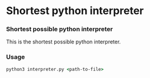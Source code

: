 # Shortest python interpreter

### Shortest possible python interpreter
This is the shortest possible python interpreter.

### Usage

```cmd
python3 interpreter.py <path-to-file>
```
